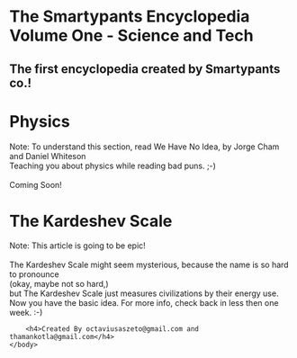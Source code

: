 # The Smartypants Encyclopedia Volume One - Science and Tech
## The first encyclopedia created by Smartypants co.!

<html>
    <head>
        <meta charset="utf-8">
        <title>The Smartypants Encyclopedia Volume One - Science and Tech</title>
    </head>
    <body>
        <h1>Physics</h1>
        <p>Note: To understand this section, read We Have No Idea, by Jorge Cham and Daniel Whiteson<br>
        Teaching you about physics while reading bad puns. ;-)<br>
        <br>
        Coming Soon!
        </p>
        <p>   </p>
        <h1>The Kardeshev Scale</h1>
        <p>Note: This article is going to be epic!<br>
        <br>
        The Kardeshev Scale might seem mysterious, because the name is so hard to pronounce <br>
        (okay, maybe not so hard,)<br>
         but The Kardeshev Scale just measures civilizations by their energy use. Now you have the basic idea. For more info, check back in less then one week. :-)</p>

        <h4>Created By octaviusaszeto@gmail.com and thamankotla@gmail.com</h4>
    </body>
</html>
